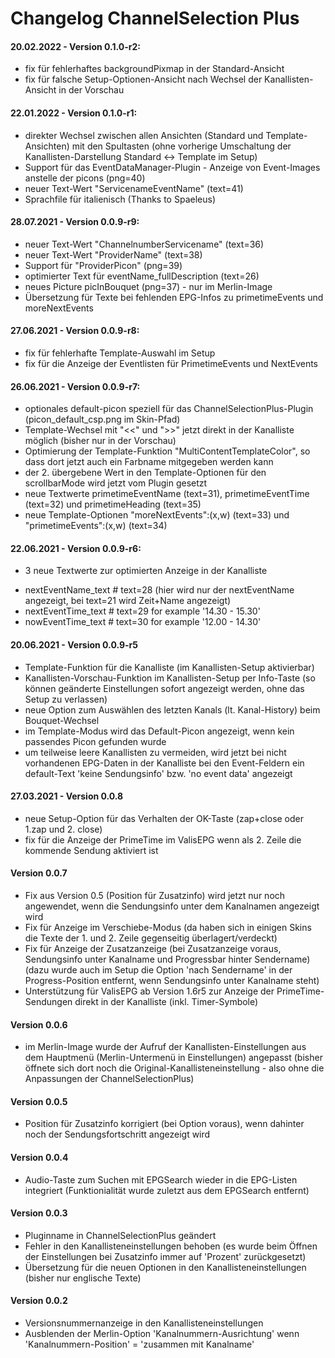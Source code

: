 # Changelog ChannelSelection Plus

#### 20.02.2022 - Version 0.1.0-r2:
- fix für fehlerhaftes backgroundPixmap in der Standard-Ansicht
- fix für falsche Setup-Optionen-Ansicht nach Wechsel der Kanallisten-Ansicht in der Vorschau

#### 22.01.2022 - Version 0.1.0-r1:
- direkter Wechsel zwischen allen Ansichten (Standard und Template-Ansichten) mit den Spultasten (ohne vorherige Umschaltung der Kanallisten-Darstellung Standard <-> Template im Setup)
- Support für das EventDataManager-Plugin - Anzeige von Event-Images anstelle der picons (png=40)
- neuer Text-Wert "ServicenameEventName" (text=41)
- Sprachfile für italienisch (Thanks to Spaeleus)

#### 28.07.2021 - Version 0.0.9-r9:
- neuer Text-Wert "ChannelnumberServicename" (text=36)
- neuer Text-Wert "ProviderName" (text=38)
- Support für "ProviderPicon" (png=39)
- optimierter Text für eventName_fullDescription (text=26) 
- neues Picture picInBouquet (png=37) - nur im Merlin-Image
- Übersetzung für Texte bei fehlenden EPG-Infos zu primetimeEvents und moreNextEvents

#### 27.06.2021 - Version 0.0.9-r8:
- fix für fehlerhafte Template-Auswahl im Setup
- fix für die Anzeige der Eventlisten für PrimetimeEvents und NextEvents

#### 26.06.2021 - Version 0.0.9-r7:
- optionales default-picon speziell für das ChannelSelectionPlus-Plugin (picon_default_csp.png im Skin-Pfad)
- Template-Wechsel mit "<<" und ">>" jetzt direkt in der Kanalliste möglich (bisher nur in der Vorschau)
- Optimierung der Template-Funktion "MultiContentTemplateColor", so dass dort jetzt auch ein Farbname mitgegeben werden kann
- der 2. übergebene Wert in den Template-Optionen für den scrollbarMode wird jetzt vom Plugin gesetzt
- neue Textwerte primetimeEventName (text=31), primetimeEventTime (text=32) und primetimeHeading (text=35)
- neue Template-Optionen "moreNextEvents":(x,w) (text=33) und "primetimeEvents":(x,w) (text=34) 

#### 22.06.2021 - Version 0.0.9-r6:
- 3 neue Textwerte zur optimierten Anzeige in der Kanalliste
* nextEventName_text  # text=28 (hier wird nur der nextEventName angezeigt, bei text=21 wird Zeit+Name angezeigt)
* nextEventTime_text  # text=29 for example '14.30 - 15.30'
* nowEventTime_text   # text=30 for example '12.00 - 14.30'

#### 20.06.2021 - Version 0.0.9-r5
- Template-Funktion für die Kanalliste (im Kanallisten-Setup aktivierbar)
- Kanallisten-Vorschau-Funktion im Kanallisten-Setup per Info-Taste (so können geänderte Einstellungen sofort angezeigt werden, ohne das Setup zu verlassen)
- neue Option zum Auswählen des letzten Kanals (lt. Kanal-History) beim Bouquet-Wechsel
- im Template-Modus wird das Default-Picon angezeigt, wenn kein passendes Picon gefunden wurde
- um teilweise leere Kanallisten zu vermeiden, wird jetzt bei nicht vorhandenen EPG-Daten in der Kanalliste bei den Event-Feldern ein default-Text 'keine Sendungsinfo' bzw. 'no event data' angezeigt

#### 27.03.2021 - Version 0.0.8
- neue Setup-Option für das Verhalten der OK-Taste (zap+close oder 1.zap und 2. close)
- fix für die Anzeige der PrimeTime im ValisEPG wenn als 2. Zeile die kommende Sendung aktiviert ist

#### Version 0.0.7
- Fix aus Version 0.5 (Position für Zusatzinfo) wird jetzt nur noch angewendet, wenn die Sendungsinfo unter dem Kanalnamen angezeigt wird
- Fix für Anzeige im Verschiebe-Modus (da haben sich in einigen Skins die Texte der 1. und 2. Zeile gegenseitig überlagert/verdeckt)
- Fix für Anzeige der Zusatzanzeige (bei Zusatzanzeige voraus, Sendungsinfo unter Kanalname und Progressbar hinter Sendername)
  (dazu wurde auch im Setup die Option 'nach Sendername' in der Progress-Position entfernt, wenn Sendungsinfo unter Kanalname steht)
- Unterstützung für ValisEPG ab Version 1.6r5 zur Anzeige der PrimeTime-Sendungen direkt in der Kanalliste (inkl. Timer-Symbole)

#### Version 0.0.6
- im Merlin-Image wurde der Aufruf der Kanallisten-Einstellungen aus dem Hauptmenü (Merlin-Untermenü in Einstellungen) angepasst
  (bisher öffnete sich dort noch die Original-Kanallisteneinstellung - also ohne die Anpassungen der ChannelSelectionPlus)

#### Version 0.0.5
- Position für Zusatzinfo korrigiert (bei Option voraus), wenn dahinter noch der Sendungsfortschritt angezeigt wird

#### Version 0.0.4
- Audio-Taste zum Suchen mit EPGSearch wieder in die EPG-Listen integriert (Funktionialität wurde zuletzt aus dem EPGSearch entfernt)

#### Version 0.0.3
- Pluginname in ChannelSelectionPlus geändert
- Fehler in den Kanallisteneinstellungen behoben (es wurde beim Öffnen der Einstellungen bei Zusatzinfo immer auf 'Prozent' zurückgesetzt)
- Übersetzung für die neuen Optionen in den Kanallisteneinstellungen (bisher nur englische Texte)

#### Version 0.0.2
- Versionsnummernanzeige in den Kanallisteneinstellungen
- Ausblenden der Merlin-Option 'Kanalnummern-Ausrichtung' wenn 'Kanalnummern-Position' = 'zusammen mit Kanalname'